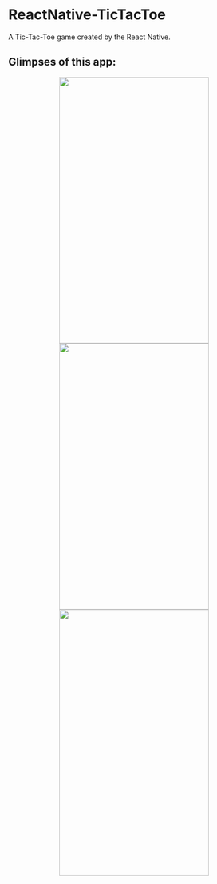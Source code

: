 # ReactNative-TicTacToe
A Tic-Tac-Toe game created by the React Native.

## Glimpses of this app:
<div align="center">
  
<img src="https://github.com/Arun9739/ReactNative-TicTacToe/assets/84305637/df41ce73-f973-460d-a34e-72f07df71d32" width="300" height="533">

<img src="https://github.com/Arun9739/ReactNative-TicTacToe/assets/84305637/78f08463-41ae-4299-99d4-5e0a173e39cf" width="300" height="533">

<img src="https://github.com/Arun9739/ReactNative-TicTacToe/assets/84305637/8fabd457-828b-461f-8836-b2aac625edee" width="300" height="533">

</div>

